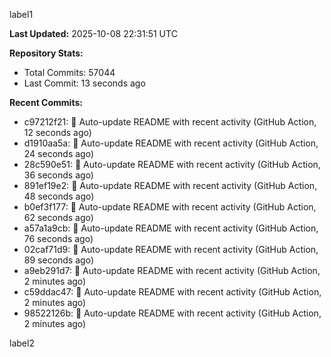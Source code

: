 
label1 
<!-- ACTIVITY_START -->
**Last Updated:** 2025-10-08 22:31:51 UTC

**Repository Stats:**
- Total Commits: 57044
- Last Commit: 13 seconds ago

**Recent Commits:**
- c97212f21: 🤖 Auto-update README with recent activity (GitHub Action, 12 seconds ago)
- d1910aa5a: 🤖 Auto-update README with recent activity (GitHub Action, 24 seconds ago)
- 28c590e51: 🤖 Auto-update README with recent activity (GitHub Action, 36 seconds ago)
- 891ef19e2: 🤖 Auto-update README with recent activity (GitHub Action, 48 seconds ago)
- b0ef3f177: 🤖 Auto-update README with recent activity (GitHub Action, 62 seconds ago)
- a57a1a9cb: 🤖 Auto-update README with recent activity (GitHub Action, 76 seconds ago)
- 02caf71d9: 🤖 Auto-update README with recent activity (GitHub Action, 89 seconds ago)
- a9eb291d7: 🤖 Auto-update README with recent activity (GitHub Action, 2 minutes ago)
- c59ddac47: 🤖 Auto-update README with recent activity (GitHub Action, 2 minutes ago)
- 98522126b: 🤖 Auto-update README with recent activity (GitHub Action, 2 minutes ago)
<!-- ACTIVITY_END -->

label2
